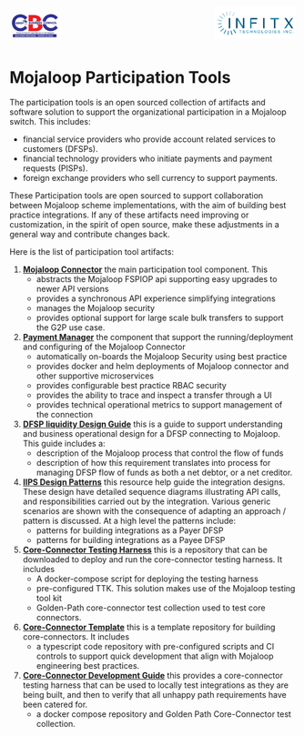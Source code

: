 <div style="overflow: hidden;">
<span style="float: left; margin: 0.00px 0.0px">
<img src="images/cbc_logo.jpg" style="width: 88.90px; height: 63.50px;" > </span>
<span style="float: right; margin: 0.00px 0.0px">
<img src="images/infitx-tech_logo.png" style="width: 144.50px; height: 55.35px">
</span>
</div>

# Mojaloop Participation Tools
The participation tools is an open sourced collection of artifacts and software solution to support the organizational participation in a Mojaloop switch.
This includes:
 - financial service providers who provide account related services to customers (DFSPs). 
 - financial technology providers who initiate payments and payment requests (PISPs).
 - foreign exchange providers who sell currency to support payments.

These Participation tools are open sourced to support collaboration between Mojaloop scheme implementations, with the aim of building best practice integrations. If any of these artifacts need improving or customization, in the spirit of open source, make these adjustments in a general way and contribute changes back. 

Here is the list of participation tool artifacts:

1. [**Mojaloop Connector**](./MojaloopConnector.md) the main participation tool component. This 
   - abstracts the Mojaloop FSPIOP api supporting easy upgrades to newer API versions
   - provides a synchronous API experience simplifying integrations
   - manages the Mojaloop security
   - provides optional support for large scale bulk transfers to support the G2P use case.
1. [**Payment Manager**](./PaymentManager.md) the component that support the running/deployment and configuring of the Mojaloop Connector
   - automatically on-boards the Mojaloop Security using best practice
   - provides docker and helm deployments of Mojaloop connector and other supportive microservices
   - provides configurable best practice RBAC security
   - provides the ability to trace and inspect a transfer through a UI
   - provides technical operational metrics to support management of the connection
1. [**DFSP liquidity Design Guide**](./LiquidityDesign.md) this is a guide to support understanding and business operational design for a DFSP connecting to Mojaloop. This guide includes a:
   - description of the Mojaloop process that control the flow of funds
   - description of how this requirement translates into process for managing DFSP flow of funds as both a net debtor, or a net creditor.
1. [**IIPS Design Patterns**](./IIPSDesignPatterns.md) this resource help guide the integration designs. These design have detailed sequence diagrams illustrating API calls, and responsibilities carried out by the integration. Various generic scenarios are shown with the consequence of adapting an approach / pattern is discussed. At a high level the patterns include: 
   - patterns for building integrations as a Payer DFSP
   - patterns for building integrations as a Payee DFSP
1. [**Core-Connector Testing Harness**](./CoreConnectorTestingHarness.md) this is a repository that can be downloaded to deploy and run the core-connector testing harness. It includes
   - A docker-compose script for deploying the testing harness
   - pre-configured TTK. This solution makes use of the Mojaloop testing tool kit
   - Golden-Path core-connector test collection used to test core connectors.
1. [**Core-Connector Template**](./CoreConnectorTemplate.md) this is a template repository for building core-connectors. It includes
   - a typescript code repository with pre-configured scripts and CI controls to support quick development that align with Mojaloop engineering best practices.
1. [**Core-Connector Development Guide**](./CoreConnectorBuildingGuide.md) this provides a core-connector testing harness that can be used to locally test integrations as they are being built, and then to verify that all unhappy path requirements have been catered for.
   - a docker compose repository and Golden Path Core-Connector test collection.




